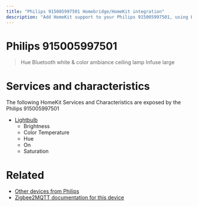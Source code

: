 ```yaml
---
title: "Philips 915005997501 Homebridge/HomeKit integration"
description: "Add HomeKit support to your Philips 915005997501, using Homebridge, Zigbee2MQTT and homebridge-z2m."
---
```

<!---
This file has been GENERATED using src/docgen/docgen.ts
DO NOT EDIT THIS FILE MANUALLY!
-->
# Philips 915005997501
> Hue Bluetooth white & color ambiance ceiling lamp Infuse large


# Services and characteristics
The following HomeKit Services and Characteristics are exposed by
the Philips 915005997501

* [Lightbulb](../../light.md)
  * Brightness
  * Color Temperature
  * Hue
  * On
  * Saturation


# Related
* [Other devices from Philips](../index.md#philips)
* [Zigbee2MQTT documentation for this device](https://www.zigbee2mqtt.io/devices/915005997501.html)